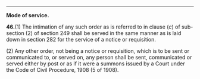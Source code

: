 ****

**Mode of service.**

**46.**(1) The intimation of any such order as is referred to in clause (_c_) of sub-section (2) of section 249 shall be served in the same manner as is laid down in section 282 for the service of a notice or requisition.

(2) Any other order, not being a notice or requisition, which is to be sent or communicated to, or served on, any person shall be sent, communicated or served either by post or as if it were a summons issued by a Court under the Code of Civil Procedure, 1908 (5 of 1908).